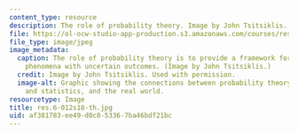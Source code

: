 ```yaml
---
content_type: resource
description: The role of probability theory. Image by John Tsitsiklis. Used with permission.
file: https://ol-ocw-studio-app-production.s3.amazonaws.com/courses/res-6-012-introduction-to-probability-spring-2018/af381783ee49d0c853367ba46bdf21bc_res-6-012s18-th.jpg
file_type: image/jpeg
image_metadata:
  caption: The role of probability theory is to provide a framework for analyzing
    phenomena with uncertain outcomes. (Image by John Tsitsiklis.)
  credit: Image by John Tsitsiklis. Used with permission.
  image-alt: Graphic showing the connections between probability theory, inference
    and statistics, and the real world.
resourcetype: Image
title: res.6-012s18-th.jpg
uid: af381783-ee49-d0c8-5336-7ba46bdf21bc
---
```

